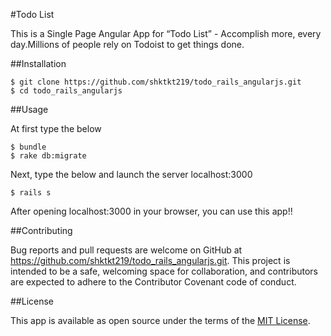 #Todo List

This is a Single Page Angular App for “Todo List” - Accomplish more, every day.Millions of people rely on Todoist to get things done.


##Installation

   ```
   $ git clone https://github.com/shktkt219/todo_rails_angularjs.git
   $ cd todo_rails_angularjs
   ```

##Usage

At first type the below

   ```
   $ bundle
   $ rake db:migrate
   ```

Next, type the below and launch the server localhost:3000

   ```
   $ rails s
   ```

After opening localhost:3000 in your browser, you can use this app!!


##Contributing

Bug reports and pull requests are welcome on GitHub at https://github.com/shktkt219/todo_rails_angularjs.git. This project is intended to be a safe, welcoming space for collaboration, and contributors are expected to adhere to the Contributor Covenant code of conduct.


##License

This app is available as open source under the terms of the [MIT License](https://opensource.org/licenses/MIT).
